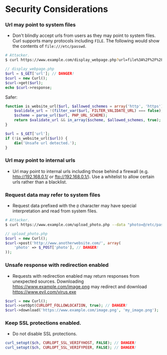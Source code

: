 # Security Considerations

### Url may point to system files

* Don't blindly accept urls from users as they may point to system files. Curl supports many protocols including `FILE`.
  The following would show the contents of `file:///etc/passwd`.

```bash
# Attacker.
$ curl https://www.example.com/display_webpage.php?url=file%3A%2F%2F%2Fetc%2Fpasswd
```

```php
// display_webpage.php
$url = $_GET['url']; // DANGER!
$curl = new Curl();
$curl->get($url);
echo $curl->response;
```

Safer:

```php
function is_website_url($url, $allowed_schemes = array('http', 'https')) {
    $validate_url = !(filter_var($url, FILTER_VALIDATE_URL) === false);
    $scheme = parse_url($url, PHP_URL_SCHEME);
    return $validate_url && in_array($scheme, $allowed_schemes, true);
}

$url = $_GET['url'];
if (!is_website_url($url)) {
    die('Unsafe url detected.');
}
```

### Url may point to internal urls

* Url may point to internal urls including those behind a firewall (e.g. http://192.168.0.1/ or ftp://192.168.0.1/). Use
  a whitelist to allow certain urls rather than a blacklist.

### Request data may refer to system files

* Request data prefixed with the `@` character may have special interpretation and read from system files.

```bash
# Attacker.
$ curl https://www.example.com/upload_photo.php --data "photo=@/etc/password"
```

```php
// upload_photo.php
$curl = new Curl();
$curl->post('http://www.anotherwebsite.com/', array(
    'photo' => $_POST['photo'], // DANGER!
));
```

### Unsafe response with redirection enabled

* Requests with redirection enabled may return responses from unexpected sources.
  Downloading https://www.example.com/image.png may redirect and download https://www.evil.com/virus.exe

```php
$curl = new Curl();
$curl->setOpt(CURLOPT_FOLLOWLOCATION, true); // DANGER!
$curl->download('https://www.example.com/image.png', 'my_image.png');
```

### Keep SSL protections enabled.

* Do not disable SSL protections.

```php
curl_setopt($ch, CURLOPT_SSL_VERIFYHOST, FALSE); // DANGER!
curl_setopt($ch, CURLOPT_SSL_VERIFYPEER, FALSE); // DANGER!
```
